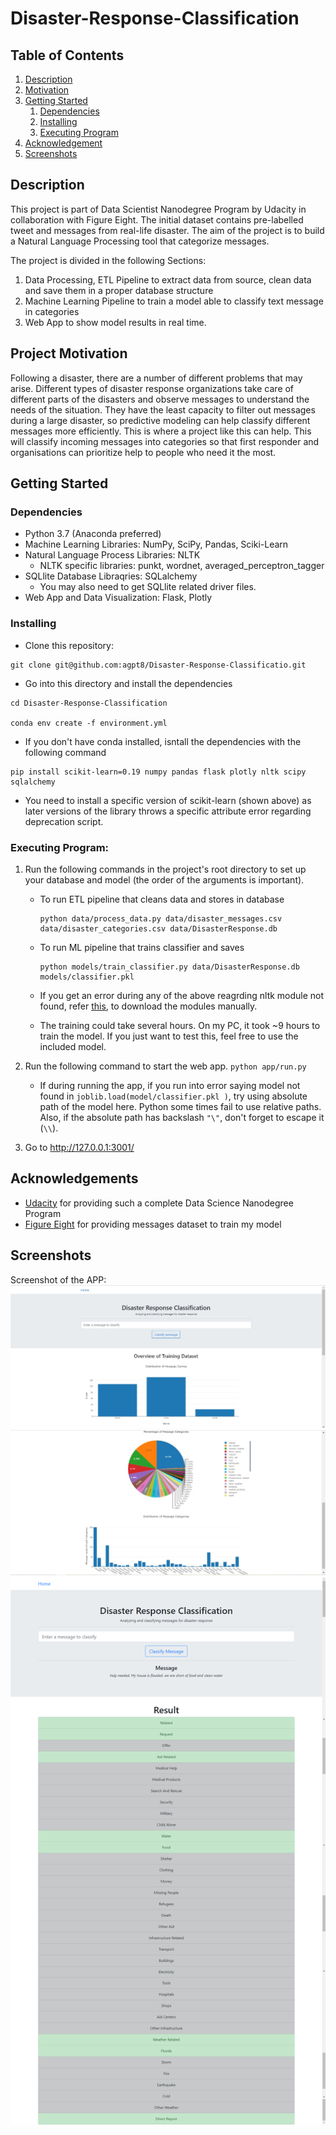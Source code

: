 # Disaster-Response-Classification

## Table of Contents
1. [Description](#description)
2. [Motivation](#motivation)
3. [Getting Started](#getting_started)
    1. [Dependencies](#dependencies)
    2. [Installing](#installing)
    3. [Executing Program](#executing)
4. [Acknowledgement](#acknowledgement)
5. [Screenshots](#screenshots)

<a name="descripton"></a>
## Description
This project is part of Data Scientist Nanodegree Program by Udacity in collaboration with Figure Eight.
The initial dataset contains pre-labelled tweet and messages from real-life disaster. 
The aim of the project is to build a Natural Language Processing tool that categorize messages.

The project is divided in the following Sections:

1. Data Processing, ETL Pipeline to extract data from source, clean data and save them in a proper database structure
2. Machine Learning Pipeline to train a model able to classify text message in categories
3. Web App to show model results in real time.

<a name="motivation"></a>
## Project Motivation
Following a disaster, there are a number of different problems that may arise. Different types of disaster response 
organizations take care of different parts of the disasters and observe messages to understand the needs of the 
situation. They have the least capacity to filter out messages during a large disaster, so predictive modeling can help 
classify different messages more efficiently. This is where a project like this can help. This will classify incoming
 messages into categories so that first responder and organisations can prioritize help to people who need it the most.

<a name="getting_started"></a>
## Getting Started

<a name="dependencies"></a>
### Dependencies
* Python 3.7 (Anaconda preferred)
* Machine Learning Libraries: NumPy, SciPy, Pandas, Sciki-Learn
* Natural Language Process Libraries: NLTK
    * NLTK specific libraries: punkt, wordnet, averaged_perceptron_tagger
* SQLlite Database Libraqries: SQLalchemy
    * You may also need to get SQLlite related driver files.
* Web App and Data Visualization: Flask, Plotly

<a name="installing"></a>
### Installing
* Clone this repository:

```commandline
git clone git@github.com:agpt8/Disaster-Response-Classificatio.git
```

* Go into this directory and install the dependencies

```commandline
cd Disaster-Response-Classification

conda env create -f environment.yml
```
* If you don't have conda installed, isntall the dependencies with the following command

```commandline
pip install scikit-learn=0.19 numpy pandas flask plotly nltk scipy sqlalchemy 
```

* You need to install a specific version of scikit-learn (shown above) as later versions of the library throws a
 specific attribute error regarding deprecation script.

<a name="executing"></a>
### Executing Program:
1. Run the following commands in the project's root directory to set up your database and model (the order of the
 arguments is important).

    - To run ETL pipeline that cleans data and stores in database
        
        ```commandline
      python data/process_data.py data/disaster_messages.csv data/disaster_categories.csv data/DisasterResponse.db
      ```
    
    - To run ML pipeline that trains classifier and saves
        
        ```commandline
      python models/train_classifier.py data/DisasterResponse.db models/classifier.pkl
      ```  
      
    - If you get an error during any of the above reagrding nltk module not found, refer 
    [this](https://www.nltk.org/data.html), to download the modules manually.
    
    - The training could take several hours. On my PC, it took ~9 hours to train the model. If you just want to test
     this, feel free to use the included model.

2. Run the following command to start the web app.
    `python app/run.py`
    
    * If during running the app, if you run into error saying model not found in `joblib.load(model/classifier.pkl
    )`, try using absolute path of the model here. Python some times fail to use relative paths. Also, if the
     absolute path has backslash `"\"`, don't forget to escape it (`\\`). 

3. Go to http://127.0.0.1:3001/

<a name="acknowledgement"></a>
## Acknowledgements

* [Udacity](https://www.udacity.com/) for providing such a complete Data Science Nanodegree Program
* [Figure Eight](https://www.figure-eight.com/) for providing messages dataset to train my model

<a name="screenshots"></a>
## Screenshots
Screenshot of the APP:
![Home Page](png/home_page_1.jpg)
![Home Page](png/home_page_2.jpg)
![Results page](png/results_page.png)
